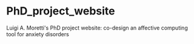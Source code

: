 # PhD_project_website
Luigi A. Moretti's PhD project website: co-design an affective computing tool for anxiety disorders
